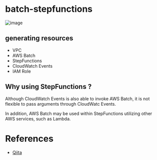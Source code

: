 # batch-stepfunctions

![image]()

## generating resources

* VPC
* AWS Batch
* StepFunctions
* CloudWatch Events
* IAM Role

## 

## Why using StepFunctions ?

Although CloudWatch Events is also able to invoke AWS Batch,
it is not flexible to pass arguments through CloudWatc Events.

In addition, AWS Batch may be used within StepFunctions utilizing other AWS services, such as Lambda.

# References

* [Qiita](https://qiita.com/gsy0911/items/64d0f79601cb906cd235)

